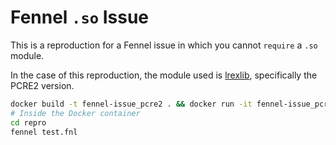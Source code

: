 # Fennel `.so` Issue

This is a reproduction for a Fennel issue in which you cannot `require` a `.so` module.

In the case of this reproduction, the module used is [lrexlib](https://github.com/rrthomas/lrexlib), specifically the PCRE2 version.

```sh
docker build -t fennel-issue_pcre2 . && docker run -it fennel-issue_pcre2
# Inside the Docker container
cd repro
fennel test.fnl
```
